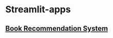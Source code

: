 # Streamlit-apps

## [Book Recommendation System](https://github.com/vishvinpm/Book-Recommendation-System)
